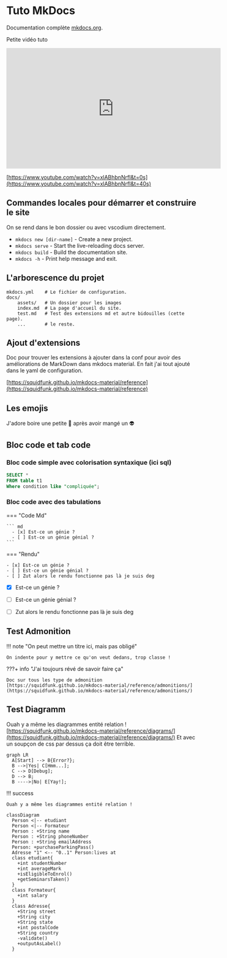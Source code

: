 # Tuto MkDocs

Documentation complète [mkdocs.org](https://www.mkdocs.org).

Petite vidéo tuto 
<iframe width="560" height="315" src="https://www.youtube.com/embed/xlABhbnNrfI?si=kPEMzQLnTQk9PUO2" title="YouTube video player" frameborder="0" allow="accelerometer; autoplay; clipboard-write; encrypted-media; gyroscope; picture-in-picture; web-share" referrerpolicy="strict-origin-when-cross-origin" allowfullscreen></iframe>

[https://www.youtube.com/watch?v=xlABhbnNrfI&t=0s](https://www.youtube.com/watch?v=xlABhbnNrfI&t=40s)

## Commandes locales pour démarrer et construire le site

On se rend dans le bon dossier ou avec vscodium directement.

* `mkdocs new [dir-name]` - Create a new project.
* `mkdocs serve` - Start the live-reloading docs server.
* `mkdocs build` - Build the documentation site.
* `mkdocs -h` - Print help message and exit.

## L'arborescence du projet

    mkdocs.yml    # Le fichier de configuration.
    docs/
        assets/   # Un dossier pour les images
        index.md  # La page d'accueil du site.
        test.md   # Test des extensions md et autre bidouilles (cette page).
        ...       # le reste.

## Ajout d'extensions

Doc pour trouver les extensions à ajouter dans la conf pour avoir des améliorations de MarkDown dans mkdocs material.
En fait j'ai tout ajouté dans le yaml de configuration.

[https://squidfunk.github.io/mkdocs-material/reference](https://squidfunk.github.io/mkdocs-material/reference)

## Les emojis

J'adore boire une petite 🍺 après avoir mangé un :alien:

## Bloc code et tab code

### Bloc code simple avec colorisation syntaxique (ici sql)
```sql
SELECT *
FROM table t1
Where condition like "compliquée";
```

### Bloc code avec des tabulations

=== "Code Md"

    ``` md
      - [x] Est-ce un génie ?
      - [ ] Est-ce un génie génial ?
    ```
=== "Rendu"

    - [x] Est-ce un génie ?
    - [ ] Est-ce un génie génial ?
    - [ ] Zut alors le rendu fonctionne pas là je suis deg


-[x] Est-ce un génie ?
-[ ] Est-ce un génie génial ?
-[ ] Zut alors le rendu fonctionne pas là je suis deg


## Test Admonition

!!! note "On peut mettre un titre ici, mais pas obligé"

    On indente pour y mettre ce qu'on veut dedans, trop classe !

???+ info "J'ai toujours révé de savoir faire ça"

    Doc sur tous les type de admonition [https://squidfunk.github.io/mkdocs-material/reference/admonitions/](https://squidfunk.github.io/mkdocs-material/reference/admonitions/)

## Test Diagramm

Ouah y a même les diagrammes entité relation !
[https://squidfunk.github.io/mkdocs-material/reference/diagrams/](https://squidfunk.github.io/mkdocs-material/reference/diagrams/)
Et avec un soupçon de css par dessus ça doit être terrible.

``` mermaid
graph LR
  A[Start] --> B{Error?};
  B -->|Yes| C[Hmm...];
  C --> D[Debug];
  D --> B;
  B ---->|No| E[Yay!];
```
!!! success

    Ouah y a même les diagrammes entité relation !

``` mermaid
classDiagram
  Person <|-- etudiant
  Person <|-- Formateur
  Person : +String name
  Person : +String phoneNumber
  Person : +String emailAddress
  Person: +purchaseParkingPass()
  Adresse "1" <-- "0..1" Person:lives at
  class etudiant{
    +int studentNumber
    +int averageMark
    +isEligibleToEnrol()
    +getSeminarsTaken()
  }
  class Formateur{
    +int salary
  }
  class Adresse{
    +String street
    +String city
    +String state
    +int postalCode
    +String country
    -validate()
    +outputAsLabel()  
  }
```
